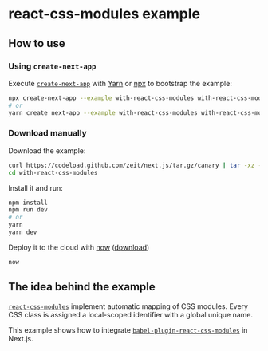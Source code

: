 # react-css-modules example

## How to use

### Using `create-next-app`

Execute [`create-next-app`](https://github.com/segmentio/create-next-app) with [Yarn](https://yarnpkg.com/lang/en/docs/cli/create/) or [npx](https://github.com/zkat/npx#readme) to bootstrap the example:

```bash
npx create-next-app --example with-react-css-modules with-react-css-modules-app
# or
yarn create next-app --example with-react-css-modules with-react-css-modules-app
```

### Download manually

Download the example:

```bash
curl https://codeload.github.com/zeit/next.js/tar.gz/canary | tar -xz --strip=2 next.js-canary/examples/with-react-css-modules
cd with-react-css-modules
```

Install it and run:

```bash
npm install
npm run dev
# or
yarn
yarn dev
```

Deploy it to the cloud with [now](https://zeit.co/now) ([download](https://zeit.co/download))

```bash
now
```

## The idea behind the example

[`react-css-modules`](https://github.com/gajus/react-css-modules) implement automatic mapping of CSS modules. Every CSS class is assigned a local-scoped identifier with a global unique name.

This example shows how to integrate [`babel-plugin-react-css-modules`](https://github.com/gajus/babel-plugin-react-css-modules) in Next.js.
